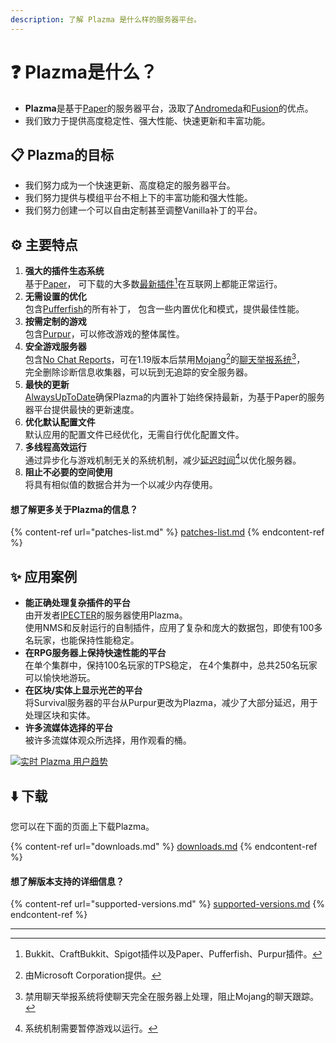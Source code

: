 ```yaml
---
description: 了解 Plazma 是什么样的服务器平台。
---
```


# ❓ Plazma是什么？

- **Plazma**是基于[Paper](https://github.com/PaperMC/Paper)的服务器平台，汲取了[Andromeda](https://github.com/EarendelArchived/Andromeda)和[Fusion](https://github.com/RuinedTechnologyUnify/Fusion)的优点。
- 我们致力于提供高度稳定性、强大性能、快速更新和丰富功能。

## 📋 Plazma的目标 <a href="#id-1" id="id-1"></a>

- 我们努力成为一个快速更新、高度稳定的服务器平台。
- 我们努力提供与模组平台不相上下的丰富功能和强大性能。
- 我们努力创建一个可以自由定制甚至调整Vanilla补丁的平台。

## ⚙️ 主要特点 <a href="#id-2" id="id-2"></a>

1. **强大的插件生态系统**\
   基于[Paper](https://github.com/PaperMC/Paper)，
   可下载的大多数[最新插件](#user-content-fn-1)[^1]在互联网上都能正常运行。
2. **无需设置的优化**\
   包含[Pufferfish](https://github.com/pufferfish-gg/Pufferfish)的所有补丁，
   包含一些内置优化和模式，提供最佳性能。
3. **按需定制的游戏**\
   包含[Purpur](https://github.com/PurpurMC/Purpur)，可以修改游戏的整体属性。
4. **安全游戏服务器**\
   包含[No Chat Reports](https://github.com/Aizistral-Studios/No-Chat-Reports)，可在1.19版本后禁用[Mojang](#user-content-fn-2)[^2]的[聊天举报系统](#user-content-fn-3)[^3]，\
   完全删除诊断信息收集器，可以玩到无追踪的安全服务器。
5. **最快的更新**\
   [AlwaysUpToDate](https://github.com/PlazmaMC/AlwaysUpToDate)确保Plazma的内置补丁始终保持最新，为基于Paper的服务器平台提供最快的更新速度。
6. **优化默认配置文件**\
   默认应用的配置文件已经优化，无需自行优化配置文件。
7. **多线程高效运行**\
   通过异步化与游戏机制无关的系统机制，减少[延迟时间](#user-content-fn-4)[^4]以优化服务器。
8. **阻止不必要的空间使用**\
   将具有相似值的数据合并为一个以减少内存使用。

#### 想了解更多关于Plazma的信息？ <a href="#etc-1" id="etc-1"></a>

{% content-ref url="patches-list.md" %}
[patches-list.md](patches-list.md)
{% endcontent-ref %}

## ✨ 应用案例 <a href="#id-3" id="id-3"></a>

- **能正确处理复杂插件的平台**\
  由开发者[IPECTER](https://github.com/IPECTER)的服务器使用Plazma。\
  使用NMS和反射运行的自制插件，应用了复杂和庞大的数据包，即使有100多名玩家，也能保持性能稳定。
- **在RPG服务器上保持快速性能的平台**\
  在单个集群中，保持100名玩家的TPS稳定，
  在4个集群中，总共250名玩家可以愉快地游玩。
- **在区块/实体上显示光芒的平台**\
  将Survival服务器的平台从Purpur更改为Plazma，减少了大部分延迟，用于处理区块和实体。
- **许多流媒体选择的平台**\
  被许多流媒体观众所选择，用作观看的桶。

<a href="https://bstats.org/plugin/server-implementation/Plazma/18047">
   <img src="https://badge.plazmamc.org/internal/bstats" alt="实时 Plazma 用户趋势">
</a>

## ⬇️ 下载

您可以在下面的页面上下载Plazma。

{% content-ref url="downloads.md" %}
[downloads.md](downloads.md)
{% endcontent-ref %}

#### 想了解版本支持的详细信息？

{% content-ref url="supported-versions.md" %}
[supported-versions.md](supported-versions.md)
{% endcontent-ref %}

***

[^1]: Bukkit、CraftBukkit、Spigot插件以及Paper、Pufferfish、Purpur插件。

[^2]: 由Microsoft Corporation提供。

[^3]: 禁用聊天举报系统将使聊天完全在服务器上处理，阻止Mojang的聊天跟踪。

[^4]: 系统机制需要暂停游戏以运行。
